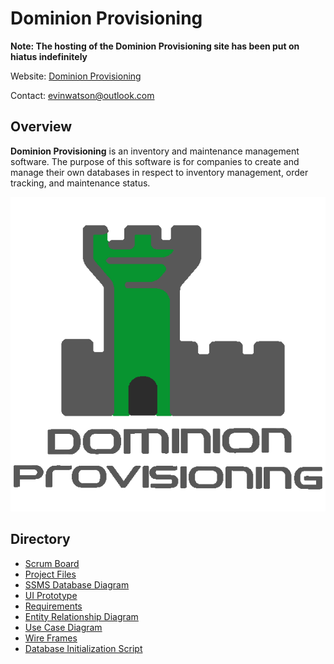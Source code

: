 # Dominion Provisioning

**Note: The hosting of the Dominion Provisioning site has been put on hiatus indefinitely**

Website: [Dominion Provisioning](https://dominionpro.org/)


Contact: evinwatson@outlook.com

## Overview
**Dominion Provisioning** is an inventory and maintenance management software. The purpose of this software is for companies to create and manage their own databases in respect to inventory management, order tracking, and maintenance status.

![Logo](/Docs/Logo.png)

## Directory
- [Scrum Board](https://github.com/EvinRWatson/DominionProvisioning/projects/1)
- [Project Files](/App/Dominion)
- [SSMS Database Diagram](Database/DatabaseDiagram.jpg)
- [UI Prototype](/Docs/Prototype.md)
- [Requirements](/Docs/Requirements.md)
- [Entity Relationship Diagram](/Database/DatabaseEntityDiagram.jpg)
- [Use Case Diagram](/Docs/UseCaseDiagram.jpeg)
- [Wire Frames](/Docs/Wireframes/README.MD)
- [Database Initialization Script](/Database/DatabaseInitScript.sql)



